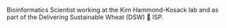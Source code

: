 Bioinformatics Scientist working at the Kim Hammond-Kosack lab and as part of the Delivering Sustainable Wheat (DSW) 🌾 ISP. 

<!---
erikakroll/erikakroll is a ✨ special ✨ repository because its `README.md` (this file) appears on your GitHub profile.
You can click the Preview link to take a look at your changes.
--->

